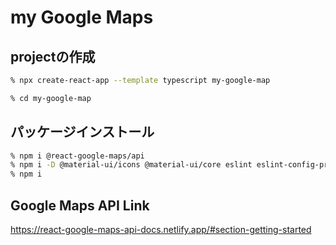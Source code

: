 # my Google Maps

## projectの作成

```bash
% npx create-react-app --template typescript my-google-map

% cd my-google-map
```

## パッケージインストール

```bash
% npm i @react-google-maps/api
% npm i -D @material-ui/icons @material-ui/core eslint eslint-config-prettier prettier @typescript-eslint/parser @typescript-eslint/eslint-plugin husky lint-staged
% npm i
```

## Google Maps API Link

https://react-google-maps-api-docs.netlify.app/#section-getting-started
